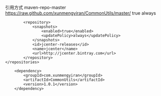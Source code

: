 引用方式
<repositories>
        <repository>
            <id>maven-repo-master</id>
            <url>https://raw.github.com/xunmengyiran/CommonUtils/master/</url>
            <snapshots>
                <enabled>true</enabled>
                <updatePolicy>always</updatePolicy>
            </snapshots>
        </repository>

            <repository>
                <snapshots>
                    <enabled>true</enabled>
                    <updatePolicy>always</updatePolicy>
                </snapshots>
                <id>jcenter-releases</id>
                <name>jcenter</name>
                <url>http://jcenter.bintray.com</url>
            </repository>
    </repositories>

        <dependency>
            <groupId>com.xunmengyiran</groupId>
            <artifactId>CommonUtils</artifactId>
            <version>1.0.1</version>
        </dependency>
